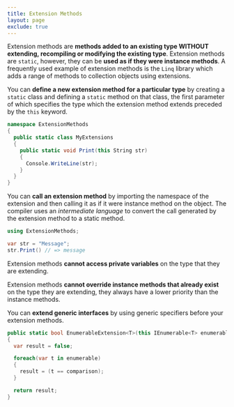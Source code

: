 ```yaml
---
title: Extension Methods
layout: page
exclude: true
---
```


Extension methods are **methods added to an existing type WITHOUT extending, recompiling or modifying the existing type**. Extension methods are `static`, however, they can be **used as if they were instance methods**. A frequently used example of extension methods is the `Linq` library which adds a range of methods to collection objects using extensions.

You can **define a new extension method for a particular type** by creating a `static` class and defining a `static` method on that class, the first parameter of which specifies the type which the extension method extends preceded by the `this` keyword.
```csharp
namespace ExtensionMethods
{
  public static class MyExtensions
  {
    public static void Print(this String str)
    {
      Console.WriteLine(str);
    }
  }
}
```

You can **call an extension method** by importing the namespace of the extension and then calling it as if it were instance method on the object. The compiler uses an *intermediate language* to convert the call generated by the extension method to a static method.
```csharp
using ExtensionMethods;

var str = "Message";
str.Print() // => message
```

Extension methods **cannot access private variables** on the type that they are extending.

Extension methods **cannot override instance methods that already exist** on the type they are extending, they always have a lower priority than the instance methods.

You can **extend generic interfaces** by using generic specifiers before your extension methods.
```csharp
public static bool EnumerableExtension<T>(this IEnumerable<T> enumerable, T comparison)
{
  var result = false;

  foreach(var t in enumerable)
  {
    result = (t == comparison);
  }

  return result;
}
```
<!--stackedit_data:
eyJoaXN0b3J5IjpbLTE2NDgzNTAxNywtMTg2MDI3OTI5OCwxNj
ExODUyMzM0LDg0NTgwOTA2XX0=
-->